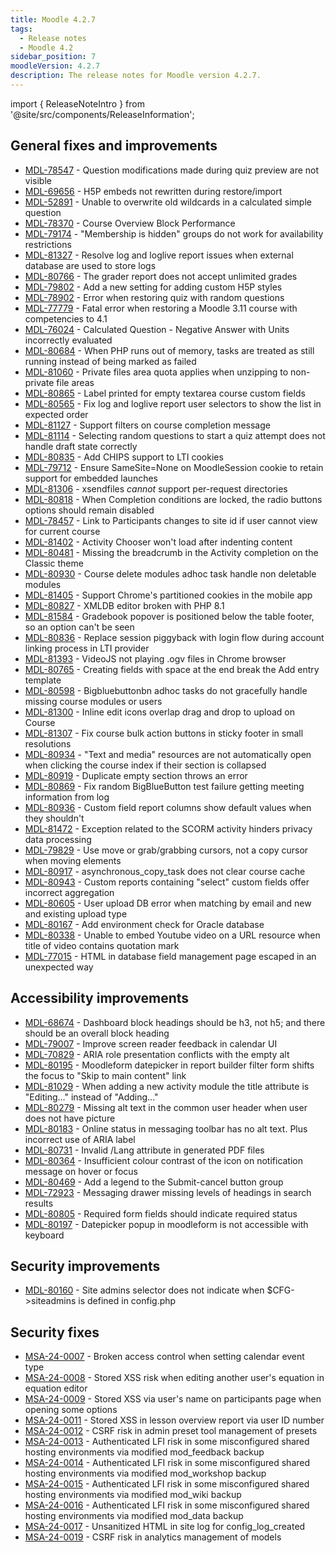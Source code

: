 ```yaml
---
title: Moodle 4.2.7
tags:
  - Release notes
  - Moodle 4.2
sidebar_position: 7
moodleVersion: 4.2.7
description: The release notes for Moodle version 4.2.7.
---
```


import { ReleaseNoteIntro } from '@site/src/components/ReleaseInformation';

<ReleaseNoteIntro releaseName={frontMatter.moodleVersion} />

## General fixes and improvements
<!-- cspell:disable -->
- [MDL-78547](https://tracker.moodle.org/browse/MDL-78547) - Question modifications made during quiz preview are not visible
- [MDL-69656](https://tracker.moodle.org/browse/MDL-69656) - H5P embeds not rewritten during restore/import
- [MDL-52891](https://tracker.moodle.org/browse/MDL-52891) - Unable to overwrite old wildcards in a calculated simple question
- [MDL-78370](https://tracker.moodle.org/browse/MDL-78370) - Course Overview Block Performance
- [MDL-79174](https://tracker.moodle.org/browse/MDL-79174) - "Membership is hidden" groups do not work for availability restrictions
- [MDL-81327](https://tracker.moodle.org/browse/MDL-81327) - Resolve log and loglive report issues when external database are used to store logs
- [MDL-80766](https://tracker.moodle.org/browse/MDL-80766) - The grader report does not accept unlimited grades
- [MDL-79802](https://tracker.moodle.org/browse/MDL-79802) - Add a new setting for adding custom H5P styles
- [MDL-78902](https://tracker.moodle.org/browse/MDL-78902) - Error when restoring quiz with random questions
- [MDL-77779](https://tracker.moodle.org/browse/MDL-77779) - Fatal error when restoring a Moodle 3.11 course with competencies to 4.1
- [MDL-76024](https://tracker.moodle.org/browse/MDL-76024) - Calculated Question - Negative Answer with Units incorrectly evaluated
- [MDL-80684](https://tracker.moodle.org/browse/MDL-80684) - When PHP runs out of memory, tasks are treated as still running instead of being marked as failed
- [MDL-81060](https://tracker.moodle.org/browse/MDL-81060) - Private files area quota applies when unzipping to non-private file areas
- [MDL-80865](https://tracker.moodle.org/browse/MDL-80865) - Label printed for empty textarea course custom fields
- [MDL-80565](https://tracker.moodle.org/browse/MDL-80565) - Fix log and loglive report user selectors to show the list in expected order
- [MDL-81127](https://tracker.moodle.org/browse/MDL-81127) - Support filters on course completion message
- [MDL-81114](https://tracker.moodle.org/browse/MDL-81114) - Selecting random questions to start a quiz attempt does not handle draft state correctly
- [MDL-80835](https://tracker.moodle.org/browse/MDL-80835) - Add CHIPS support to LTI cookies
- [MDL-79712](https://tracker.moodle.org/browse/MDL-79712) - Ensure SameSite=None on MoodleSession cookie to retain support for embedded launches
- [MDL-81306](https://tracker.moodle.org/browse/MDL-81306) - xsendfiles _cannot_ support per-request directories
- [MDL-80818](https://tracker.moodle.org/browse/MDL-80818) - When Completion conditions are locked, the radio buttons options should remain disabled
- [MDL-78457](https://tracker.moodle.org/browse/MDL-78457) - Link to Participants changes to site id if user cannot view for current course
- [MDL-81402](https://tracker.moodle.org/browse/MDL-81402) - Activity Chooser won't load after indenting content
- [MDL-80481](https://tracker.moodle.org/browse/MDL-80481) - Missing the breadcrumb in the Activity completion on the Classic theme
- [MDL-80930](https://tracker.moodle.org/browse/MDL-80930) - Course delete modules adhoc task handle non deletable modules
- [MDL-81405](https://tracker.moodle.org/browse/MDL-81405) - Support Chrome's partitioned cookies in the mobile app
- [MDL-80827](https://tracker.moodle.org/browse/MDL-80827) - XMLDB editor broken with PHP 8.1
- [MDL-81584](https://tracker.moodle.org/browse/MDL-81584) - Gradebook popover is positioned below the table footer, so an option can't be seen
- [MDL-80836](https://tracker.moodle.org/browse/MDL-80836) - Replace session piggyback with login flow during account linking process in LTI provider
- [MDL-81393](https://tracker.moodle.org/browse/MDL-81393) - VideoJS not playing .ogv files in Chrome browser
- [MDL-80765](https://tracker.moodle.org/browse/MDL-80765) - Creating fields with space at the end break the Add entry template
- [MDL-80598](https://tracker.moodle.org/browse/MDL-80598) - Bigbluebuttonbn adhoc tasks do not gracefully handle missing course modules or users
- [MDL-81300](https://tracker.moodle.org/browse/MDL-81300) - Inline edit icons overlap drag and drop to upload on Course
- [MDL-81307](https://tracker.moodle.org/browse/MDL-81307) - Fix course bulk action buttons in sticky footer in small resolutions
- [MDL-80934](https://tracker.moodle.org/browse/MDL-80934) - "Text and media" resources are not automatically open when clicking the course index if their section is collapsed
- [MDL-80919](https://tracker.moodle.org/browse/MDL-80919) - Duplicate empty section throws an error
- [MDL-80869](https://tracker.moodle.org/browse/MDL-80869) - Fix random BigBlueButton test failure getting meeting information from log
- [MDL-80936](https://tracker.moodle.org/browse/MDL-80936) - Custom field report columns show default values when they shouldn't
- [MDL-81472](https://tracker.moodle.org/browse/MDL-81472) - Exception related to the SCORM activity hinders privacy data processing
- [MDL-79829](https://tracker.moodle.org/browse/MDL-79829) - Use move or grab/grabbing cursors, not a copy cursor when moving elements
- [MDL-80917](https://tracker.moodle.org/browse/MDL-80917) - asynchronous_copy_task does not clear course cache
- [MDL-80943](https://tracker.moodle.org/browse/MDL-80943) - Custom reports containing "select" custom fields offer incorrect aggregation
- [MDL-80605](https://tracker.moodle.org/browse/MDL-80605) - User upload DB error when matching by email and new and existing upload type
- [MDL-80167](https://tracker.moodle.org/browse/MDL-80167) - Add environment check for Oracle database
- [MDL-80338](https://tracker.moodle.org/browse/MDL-80338) - Unable to embed Youtube video on a URL resource when title of video contains quotation mark
- [MDL-77015](https://tracker.moodle.org/browse/MDL-77015) - HTML in database field management page escaped in an unexpected way
<!-- cspell:enable -->

## Accessibility improvements
<!-- cspell:disable -->
- [MDL-68674](https://tracker.moodle.org/browse/MDL-68674) - Dashboard block headings should be h3, not h5; and there should be an overall block heading
- [MDL-79007](https://tracker.moodle.org/browse/MDL-79007) - Improve screen reader feedback in calendar UI
- [MDL-70829](https://tracker.moodle.org/browse/MDL-70829) - ARIA role presentation conflicts with the empty alt
- [MDL-80195](https://tracker.moodle.org/browse/MDL-80195) - Moodleform datepicker in report builder filter form shifts the focus to "Skip to main content" link
- [MDL-81029](https://tracker.moodle.org/browse/MDL-81029) - When adding a new activity module the title attribute is "Editing..." instead of "Adding..."
- [MDL-80279](https://tracker.moodle.org/browse/MDL-80279) - Missing alt text in the common user header when user does not have picture
- [MDL-80183](https://tracker.moodle.org/browse/MDL-80183) - Online status in messaging toolbar has no alt text. Plus incorrect use of ARIA label
- [MDL-80731](https://tracker.moodle.org/browse/MDL-80731) - Invalid /Lang attribute in generated PDF files
- [MDL-80364](https://tracker.moodle.org/browse/MDL-80364) - Insufficient colour contrast of the icon on notification message on hover or focus
- [MDL-80469](https://tracker.moodle.org/browse/MDL-80469) - Add a legend to the Submit-cancel button group
- [MDL-72923](https://tracker.moodle.org/browse/MDL-72923) - Messaging drawer missing levels of headings in search results
- [MDL-80805](https://tracker.moodle.org/browse/MDL-80805) - Required form fields should indicate required status
- [MDL-80197](https://tracker.moodle.org/browse/MDL-80197) - Datepicker popup in moodleform is not accessible with keyboard
<!-- cspell:enable -->

## Security improvements
<!-- cspell:disable -->
- [MDL-80160](https://tracker.moodle.org/browse/MDL-80160) - Site admins selector does not indicate when $CFG->siteadmins is defined in config.php
<!-- cspell:enable -->

## Security fixes
<!-- cspell:disable -->
- [MSA-24-0007](https://moodle.org/mod/forum/discuss.php?d=458384) - Broken access control when setting calendar event type
- [MSA-24-0008](https://moodle.org/mod/forum/discuss.php?d=458385) - Stored XSS risk when editing another user's equation in equation editor
- [MSA-24-0009](https://moodle.org/mod/forum/discuss.php?d=458386) - Stored XSS via user's name on participants page when opening some options
- [MSA-24-0011](https://moodle.org/mod/forum/discuss.php?d=458388) - Stored XSS in lesson overview report via user ID number
- [MSA-24-0012](https://moodle.org/mod/forum/discuss.php?d=458389) - CSRF risk in admin preset tool management of presets
- [MSA-24-0013](https://moodle.org/mod/forum/discuss.php?d=458390) - Authenticated LFI risk in some misconfigured shared hosting environments via modified mod_feedback backup
- [MSA-24-0014](https://moodle.org/mod/forum/discuss.php?d=458391) - Authenticated LFI risk in some misconfigured shared hosting environments via modified mod_workshop backup
- [MSA-24-0015](https://moodle.org/mod/forum/discuss.php?d=458393) - Authenticated LFI risk in some misconfigured shared hosting environments via modified mod_wiki backup
- [MSA-24-0016](https://moodle.org/mod/forum/discuss.php?d=458394) - Authenticated LFI risk in some misconfigured shared hosting environments via modified mod_data backup
- [MSA-24-0017](https://moodle.org/mod/forum/discuss.php?d=458395) - Unsanitized HTML in site log for config_log_created
- [MSA-24-0019](https://moodle.org/mod/forum/discuss.php?d=458397) - CSRF risk in analytics management of models
<!-- cspell:enable -->
